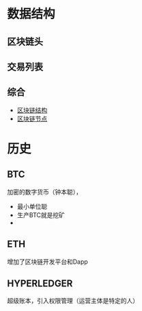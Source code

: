 # 数据结构
## 区块链头
## 交易列表
## 综合
- [区块链结构](https://anders.com/blockchain)
- [区块链节点](https://bitnodes.earn.com)

# 历史
## BTC
加密的数字货币（钟本聪），
- 最小单位聪
- 生产BTC就是挖矿
- 


## ETH
增加了区块链开发平台和Dapp

## HYPERLEDGER
超级账本，引入权限管理（运营主体是特定的人）

# 